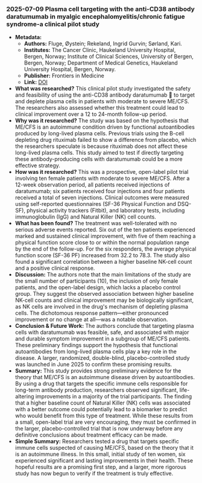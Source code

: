 ### 2025-07-09 Plasma cell targeting with the anti-CD38 antibody daratumumab in myalgic encephalomyelitis/chronic fatigue syndrome-a clinical pilot study

- **Metadata:**
    - **Authors:** Fluge, Øystein; Rekeland, Ingrid Gurvin; Sørland, Kari.
    - **Institutes:** The Cancer Clinic, Haukeland University Hospital, Bergen, Norway; Institute of Clinical Sciences, University of Bergen, Bergen, Norway; Department of Medical Genetics, Haukeland University Hospital, Bergen, Norway.
    - **Publisher:** Frontiers in Medicine
    - **Link:** [DOI](https://doi.org/10.3389/fmed.2025.1607353)
- **What was researched?**
This clinical pilot study investigated the safety and feasibility of using the anti-CD38 antibody daratumumab 💊 to target and deplete plasma cells in patients with moderate to severe ME/CFS. The researchers also assessed whether this treatment could lead to clinical improvement over a 12 to 24-month follow-up period.
- **Why was it researched?**
The study was based on the hypothesis that ME/CFS is an autoimmune condition driven by functional autoantibodies produced by long-lived plasma cells. Previous trials using the B-cell depleting drug rituximab failed to show a difference from placebo, which the researchers speculate is because rituximab does not affect these long-lived plasma cells. This study aimed to test if directly targeting these antibody-producing cells with daratumumab could be a more effective strategy.
- **How was it researched?**
This was a prospective, open-label pilot trial involving ten female patients with moderate to severe ME/CFS. After a 12-week observation period, all patients received injections of daratumumab; six patients received four injections and four patients received a total of seven injections. Clinical outcomes were measured using self-reported questionnaires (SF-36 Physical Function and DSQ-SF), physical activity trackers (Fitbit), and laboratory tests, including immunoglobulin (IgG) and Natural Killer (NK) cell counts.
- **What has been found?**
The treatment was well-tolerated with no serious adverse events reported. Six out of the ten patients experienced marked and sustained clinical improvement, with five of them reaching a physical function score close to or within the normal population range by the end of the follow-up. For the six responders, the average physical function score (SF-36 PF) increased from 32.2 to 78.3. The study also found a significant correlation between a higher baseline NK-cell count and a positive clinical response.
- **Discussion:**
The authors note that the main limitations of the study are the small number of participants (10), the inclusion of only female patients, and the open-label design, which lacks a placebo control group. They suggest the observed association between higher baseline NK-cell counts and clinical improvement may be biologically significant, as NK cells are involved in the drug's mechanism of depleting plasma cells. The dichotomous response pattern—either pronounced improvement or no change at all—was a notable observation.
- **Conclusion & Future Work:**
The authors conclude that targeting plasma cells with daratumumab was feasible, safe, and associated with major and durable symptom improvement in a subgroup of ME/CFS patients. These preliminary findings support the hypothesis that functional autoantibodies from long-lived plasma cells play a key role in the disease. A larger, randomized, double-blind, placebo-controlled study was launched in June 2025 to confirm these promising results.
- **Summary:**
This study provides strong preliminary evidence for the theory that ME/CFS is an autoimmune disease driven by autoantibodies. By using a drug that targets the specific immune cells responsible for long-term antibody production, researchers observed significant, life-altering improvements in a majority of the trial participants. The finding that a higher baseline count of Natural Killer (NK) cells was associated with a better outcome could potentially lead to a biomarker to predict who would benefit from this type of treatment. While these results from a small, open-label trial are very encouraging, they must be confirmed in the larger, placebo-controlled trial that is now underway before any definitive conclusions about treatment efficacy can be made.
- **Simple Summary:**
Researchers tested a drug that targets specific immune cells suspected of causing ME/CFS, based on the theory that it is an autoimmune illness. In this small, initial study of ten women, six experienced significant and lasting improvements in their health. These hopeful results are a promising first step, and a larger, more rigorous study has now begun to verify if the treatment is truly effective.
